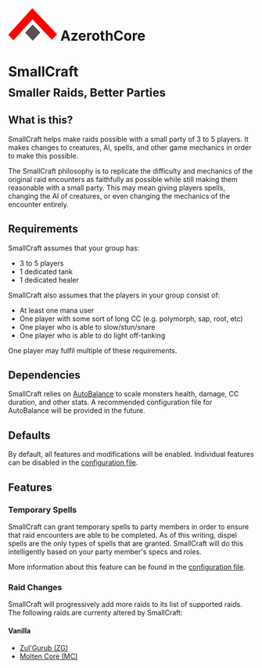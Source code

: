 # ![logo](https://raw.githubusercontent.com/azerothcore/azerothcore.github.io/master/images/logo-github.png) AzerothCore

# SmallCraft<br><sub>Smaller Raids, Better Parties</sub>

## What is this?
SmallCraft helps make raids possible with a small party of 3 to 5 players. It makes changes to creatures, AI, spells, and other game mechanics in order to make this possible.

The SmallCraft philosophy is to replicate the difficulty and mechanics of the original raid encounters as faithfully as possible while still making them reasonable with a small party. This may mean giving players spells, changing the AI of creatures, or even changing the mechanics of the encounter entirely.

## Requirements
SmallCraft assumes that your group has:
- 3 to 5 players
- 1 dedicated tank
- 1 dedicated healer

SmallCraft also assumes that the players in your group consist of:
- At least one mana user
- One player with some sort of long CC (e.g. polymorph, sap, root, etc)
- One player who is able to slow/stun/snare
- One player who is able to do light off-tanking

One player may fulfil multiple of these requirements.

## Dependencies
SmallCraft relies on [AutoBalance](https://github.com/azerothcore/mod-autobalance) to scale monsters health, damage, CC duration, and other stats. A recommended configuration file for AutoBalance will be provided in the future.

## Defaults
By default, all features and modifications will be enabled. Individual features can be disabled in the [configuration file](conf/mod_smallcraft.conf.dist).

## Features
### Temporary Spells
SmallCraft can grant temporary spells to party members in order to ensure that raid encounters are able to be completed. As of this writing, dispel spells are the only types of spells that are granted. SmallCraft will do this intelligently based on your party member's specs and roles.

More information about this feature can be found in the [configuration file](conf/mod_smallcraft.conf.dist).

### Raid Changes
SmallCraft will progressively add more raids to its list of supported raids. The following raids are currenty altered by SmallCraft:

#### Vanilla
- [Zul'Gurub (ZG)](docs/raids/vanilla/zg.md)
- [Molten Core (MC)](docs/raids/vanilla/mc.md)